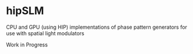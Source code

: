 # hipSLM
CPU and GPU (using HIP) implementations of phase pattern generators for use with spatial light modulators

Work in Progress
